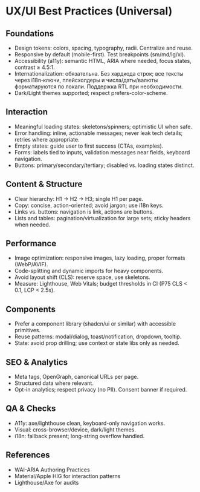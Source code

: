 # UX/UI Best Practices (Universal)

## Foundations
- Design tokens: colors, spacing, typography, radii. Centralize and reuse.
- Responsive by default (mobile-first). Test breakpoints (sm/md/lg/xl).
- Accessibility (a11y): semantic HTML, ARIA where needed, focus states, contrast ≥ 4.5:1.
- Internationalization: обязательна. Без хардкода строк; все тексты через i18n‑ключи, плейсхолдеры и числа/даты/валюты форматируются по локали. Поддержка RTL при необходимости.
- Dark/Light themes supported; respect prefers-color-scheme.

## Interaction
- Meaningful loading states: skeletons/spinners; optimistic UI when safe.
- Error handling: inline, actionable messages; never leak tech details; retries where appropriate.
- Empty states: guide user to first success (CTAs, examples).
- Forms: labels tied to inputs, validation messages near fields, keyboard navigation.
- Buttons: primary/secondary/tertiary; disabled vs. loading states distinct.

## Content & Structure
- Clear hierarchy: H1 → H2 → H3; single H1 per page.
- Copy: concise, action-oriented; avoid jargon; use i18n keys.
- Links vs. buttons: navigation is link, actions are buttons.
- Lists and tables: pagination/virtualization for large sets; sticky headers when needed.

## Performance
- Image optimization: responsive images, lazy loading, proper formats (WebP/AVIF).
- Code-splitting and dynamic imports for heavy components.
- Avoid layout shift (CLS): reserve space, use skeletons.
- Measure: Lighthouse, Web Vitals; budget thresholds in CI (P75 CLS < 0.1, LCP < 2.5s).

## Components
- Prefer a component library (shadcn/ui or similar) with accessible primitives.
- Reuse patterns: modal/dialog, toast/notification, dropdown, tooltip.
- State: avoid prop drilling; use context or state libs only as needed.

## SEO & Analytics
- Meta tags, OpenGraph, canonical URLs per page.
- Structured data where relevant.
- Opt-in analytics; respect privacy (no PII). Consent banner if required.

## QA & Checks
- A11y: axe/lighthouse clean, keyboard-only navigation works.
- Visual: cross-browser/device, dark/light themes.
- i18n: fallback present; long-string overflow handled.

## References
- WAI-ARIA Authoring Practices
- Material/Apple HIG for interaction patterns
- Lighthouse/Axe for audits
